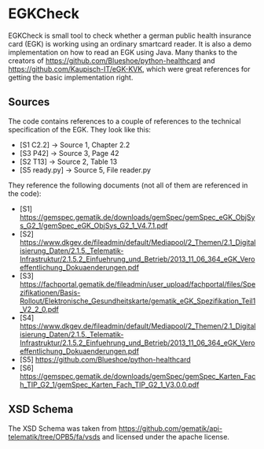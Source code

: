 # EGKCheck
EGKCheck is small tool to check whether a german public health insurance card (EGK) is working using an ordinary smartcard reader.
It is also a demo implementation on how to read an EGK using Java.
Many thanks to the creators of https://github.com/Blueshoe/python-healthcard and https://github.com/Kaupisch-IT/eGK-KVK, which were great references for getting the basic implementation right.

## Sources
The code contains references to a couple of references to the technical specification of the EGK. They look like this:
 - [S1 C2.2] -> Source 1, Chapter 2.2
 - [S3 P42]  -> Source 3, Page 42
 - [S2 T13]  -> Source 2, Table 13
 - [S5 ready.py] -> Source 5, File reader.py

They reference the following documents (not all of them are referenced in the code):
 - [S1] https://gemspec.gematik.de/downloads/gemSpec/gemSpec_eGK_ObjSys_G2_1/gemSpec_eGK_ObjSys_G2_1_V4.7.1.pdf
 - [S2] https://www.dkgev.de/fileadmin/default/Mediapool/2_Themen/2.1_Digitalisierung_Daten/2.1.5._Telematik-Infrastruktur/2.1.5.2_Einfuehrung_und_Betrieb/2013_11_06_364_eGK_Veroeffentlichung_Dokuaenderungen.pdf
 - [S3] https://fachportal.gematik.de/fileadmin/user_upload/fachportal/files/Spezifikationen/Basis-Rollout/Elektronische_Gesundheitskarte/gematik_eGK_Spezifikation_Teil1_V2_2_0.pdf
 - [S4] https://www.dkgev.de/fileadmin/default/Mediapool/2_Themen/2.1_Digitalisierung_Daten/2.1.5._Telematik-Infrastruktur/2.1.5.2_Einfuehrung_und_Betrieb/2013_11_06_364_eGK_Veroeffentlichung_Dokuaenderungen.pdf
 - [S5] https://github.com/Blueshoe/python-healthcard
 - [S6] https://gemspec.gematik.de/downloads/gemSpec/gemSpec_Karten_Fach_TIP_G2_1/gemSpec_Karten_Fach_TIP_G2_1_V3.0.0.pdf

## XSD Schema
The XSD Schema was taken from https://github.com/gematik/api-telematik/tree/OPB5/fa/vsds and licensed under the apache license.